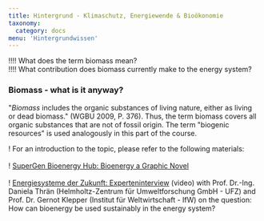 ```yaml
---
title: Hintergrund - Klimaschutz, Energiewende & Bioökonomie
taxonomy:
  category: docs
menu: 'Hintergrundwissen'
---
```


!!!! What does the term biomass mean? <br> 
!!!! What contribution does biomass currently make to the energy system?

### Biomass - what is it anyway?

"*Biomass* includes the organic substances of living nature, either as living or dead biomass." (WGBU 2009, P. 376). Thus, the term biomass covers all organic substances that are not of fossil origin. The term "biogenic resources" is used analogously in this part of the course.

! For an introduction to the topic, please refer to the following materials: <br><br>
! [SuperGen Bioenergy Hub: Bioenergy a Graphic Novel](http://www.supergen-bioenergy.net/comic/) <br><br>
! [Energiesysteme der Zukunft: Experteninterview](https://energiesysteme-zukunft.de/presse/filme/) (video) with Prof. Dr.-Ing. Daniela Thrän (Helmholtz-Zentrum für Umweltforschung GmbH - UFZ) and Prof. Dr. Gernot Klepper (Institut für Weltwirtschaft - IfW) on the question: How can bioenergy be used sustainably in the energy system?
